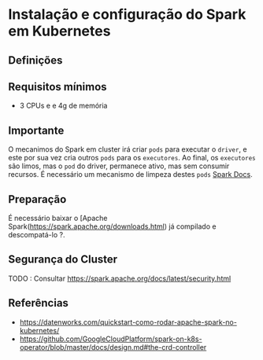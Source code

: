 # Instalação e configuração do Spark em Kubernetes

## Definições


## Requisitos mínimos

* 3 CPUs e e 4g de memória

## Importante

O mecanimos do Spark em cluster irá criar `pods` para executar o `driver`, e este por sua vez cria outros `pods` para os `executores`. Ao final, os `executores` são limos, mas  o `pod` do driver, permanece ativo, mas sem consumir recursos. É necessário um mecanismo de limpeza destes `pods` [Spark Docs](https://spark.apache.org/docs/latest/running-on-kubernetes.html).

## Preparação

É necessário baixar o [Apache Spark(https://spark.apache.org/downloads.html) já compilado e descompatá-lo ?.

## Segurança do Cluster

TODO : Consultar https://spark.apache.org/docs/latest/security.html

## Referências

* https://datenworks.com/quickstart-como-rodar-apache-spark-no-kubernetes/
* https://github.com/GoogleCloudPlatform/spark-on-k8s-operator/blob/master/docs/design.md#the-crd-controller